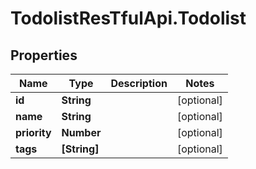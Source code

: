 # TodolistResTfulApi.Todolist

## Properties
Name | Type | Description | Notes
------------ | ------------- | ------------- | -------------
**id** | **String** |  | [optional] 
**name** | **String** |  | [optional] 
**priority** | **Number** |  | [optional] 
**tags** | **[String]** |  | [optional] 
